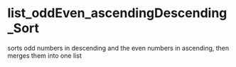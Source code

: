 # list_oddEven_ascendingDescending_Sort
sorts odd numbers in descending and the even numbers in ascending, then merges them into one list
